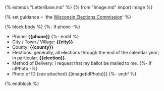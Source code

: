 {% extends "LetterBase.md" %}
{% from "Image.md" import image %}

{% set guidance = 'the [Wisconsin Elections Commission](https://elections.wi.gov/sites/elections.wi.gov/files/2019-02/Faxing%20or%20Emailing%20Absentee%20Ballots.pdf)' %}

{% block body %}
{%- if phone -%}
- Phone: **{{phone}}**
{%- endif %}
- City / Town / Village: **{{city}}**
- County: **{{county}}**
- Elections: generally, all elections through the end of the calendar year; in particular, **{{election}}**.
- Method of Delivery: I request that my ballot be mailed to me.
{%- if idPhoto -%}
- Photo of ID (see attached)
{{image(idPhoto)}}
{%- endif %}

{% endblock %}

